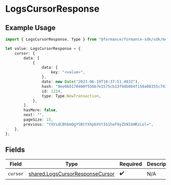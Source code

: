 # LogsCursorResponse

## Example Usage

```typescript
import { LogsCursorResponse, Type } from "@formance/formance-sdk/sdk/models/shared";

let value: LogsCursorResponse = {
    cursor: {
        data: [
            {
                data: {
                    key: "<value>",
                },
                date: new Date("2023-06-19T18:37:51.483Z"),
                hash: "9ee060170400f556b7e1575cb13f9db004f150a08355c7431c62bc639166431e",
                id: 1234,
                type: Type.NewTransaction,
            },
        ],
        hasMore: false,
        next: "",
        pageSize: 15,
        previous: "YXVsdCBhbmQgYSBtYXhpbXVtIG1heF9yZXN1bHRzLol=",
    },
};
```

## Fields

| Field                                                                                     | Type                                                                                      | Required                                                                                  | Description                                                                               |
| ----------------------------------------------------------------------------------------- | ----------------------------------------------------------------------------------------- | ----------------------------------------------------------------------------------------- | ----------------------------------------------------------------------------------------- |
| `cursor`                                                                                  | [shared.LogsCursorResponseCursor](../../../sdk/models/shared/logscursorresponsecursor.md) | :heavy_check_mark:                                                                        | N/A                                                                                       |